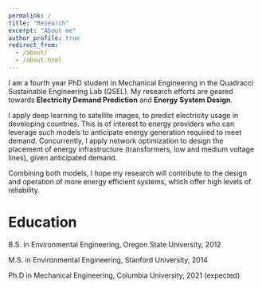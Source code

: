 ```yaml
---
permalink: /
title: "Research"
excerpt: "About me"
author_profile: true
redirect_from: 
  - /about/
  - /about.html
---
```



I am a fourth year PhD student in Mechanical Engineering in the Quadracci Sustainable Engineering Lab (QSEL). My research efforts are geared towards **Electricity Demand Prediction** and **Energy System Design**. 

I apply deep learning to satellite images, to predict electricity usage in developing countries. This is of interest to energy providers who can leverage such models to anticipate energy generation required to meet demand. Concurrently, I apply network optimization to design the placement of energy infrastructure (transformers, low and medium voltage lines), given anticipated demand. 

Combining both models, I hope my research will contribute to the design and operation of more energy efficient systems, which offer high levels of reliability. 



Education
======
<i class="fas fa-graduation-cap"></i> B.S. in Environmental Engineering, Oregon State University, 2012    

<i class="fas fa-graduation-cap"></i> M.S. in Environmental Engineering, Stanford University, 2014  

<i class="fas fa-graduation-cap"></i> Ph.D in Mechanical Engineering, Columbia University, 2021 (expected)  
